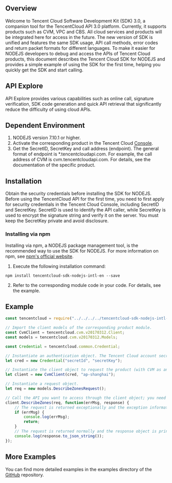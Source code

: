 ## Overview
Welcome to Tencent Cloud Software Development Kit (SDK) 3.0, a companion tool for the TencentCloud API 3.0 platform. Currently, it supports products such as CVM, VPC and CBS. All cloud services and products will be integrated here for access in the future. The new version of SDK is unified and features the same SDK usage, API call methods, error codes and return packet formats for different languages.
To make it easier for NODEJS developers to debug and access the APIs of Tencent Cloud products, this document describes the Tencent Cloud SDK for NODEJS and provides a simple example of using the SDK for the first time, helping you quickly get the SDK and start calling.

## API Explore
API Explore provides various capabilities such as online call, signature verification, SDK code generation and quick API retrieval that significantly reduce the difficulty of using cloud APIs.

## Dependent Environment

1. NODEJS version 7.10.1 or higher.
2. Activate the corresponding product in the Tencent Cloud [Console](https://console.cloud.tencent.com/).
3. Get the SecretID, SecretKey and call address (endpoint). The general format of endpoint is *.tencentcloudapi.com. For example, the call address of CVM is cvm.tencentcloudapi.com. For details, see the documentation of the specific product.

## Installation
Obtain the security credentials before installing the SDK for NODEJS. Before using the TencentCloud API for the first time, you need to first apply for security credentials in the Tencent Cloud Console, including SecretID and SecretKey. SecretID is used to identify the API caller, while SecretKey is used to encrypt the signature string and verify it on the server. You must keep the SecretKey private and avoid disclosure.

### Installing via npm
Installing via npm, a NODEJS package management tool, is the recommended way to use the SDK for NODEJS. For more information on npm, see [npm's official website](https://www.npmjs.com/).
1. Execute the following installation command:
```
npm install tencentcloud-sdk-nodejs-intl-en --save
```

2. Refer to the corresponding module code in your code. For details, see the example.

## Example
```js
const tencentcloud = require("../../../../tencentcloud-sdk-nodejs-intl-en");

// Import the client models of the corresponding product module.
const CvmClient = tencentcloud.cvm.v20170312.Client;
const models = tencentcloud.cvm.v20170312.Models;

const Credential = tencentcloud.common.Credential;

// Instantiate an authentication object. The Tencent Cloud account secretId and secretKey need to be passed in as the input parameters.
let cred = new Credential("secretId", "secretKey");

// Instantiate the client object to request the product (with CVM as an example).
let client = new CvmClient(cred, "ap-shanghai");

// Instantiate a request object.
let req = new models.DescribeZonesRequest();

// Call the API you want to access through the client object; you need to pass in the request object and the response callback function.
client.DescribeZones(req, function(errMsg, response) {
    // The request is returned exceptionally and the exception information is printed.
    if (errMsg) {
        console.log(errMsg);
        return;
    }
    // The request is returned normally and the response object is printed.
    console.log(response.to_json_string());
});
```

## More Examples

You can find more detailed examples in the examples directory of the [GitHub](https://github.com/TencentCloud/tencentcloud-sdk-nodejs-intl-en/tree/master/examples) repository.
